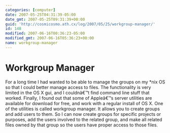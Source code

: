 ```yaml
---
categories: [computer]
date: 2007-05-25T04:31:39-05:00
date_gmt: 2007-05-25T09:31:39+00:00
guid: 'http://cosmicosmo.ath.cx/log/2007/05/25/workgroup-manager/'
id: 148
modified: 2007-06-16T00:36:23-05:00
modified_gmt: 2007-06-16T05:36:23+00:00
name: workgroup-manager
---
```


Workgroup Manager
=================

For a long time I had wanted to be able to manage the groups on my *nix OS so that I could better manage access to files. The functionality is very limited in the OS X gui, and I couldnâ€™t find command line stuff that worked. Finally, I found out that some of Appleâ€™s server utilities are available for download for free, and work with a regular install of OS X. One of the utilities is called workgroup manager. It allows you to create groups and add users to them. So I can now create groups for specific projects or purposes, add the users involved to the related group, and make all related files owned by that group so the users have proper access to those files.
